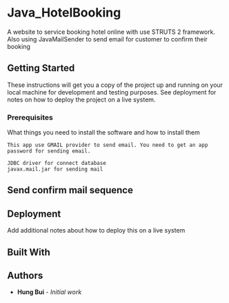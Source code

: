 # Java_HotelBooking

A website to service booking hotel online with use STRUTS 2 framework.
Also using JavaMailSender to send email for customer to confirm their booking


## Getting Started

These instructions will get you a copy of the project up and running on your local machine for development and testing purposes. See deployment for notes on how to deploy the project on a live system.

### Prerequisites

What things you need to install the software and how to install them
```
This app use GMAIL provider to send email. You need to get an app password for sending email.
```

```
JDBC driver for connect database
javax.mail.jar for sending mail
```


## Send confirm mail sequence


## Deployment

Add additional notes about how to deploy this on a live system

## Built With




## Authors

* **Hung Bui** - *Initial work* 




